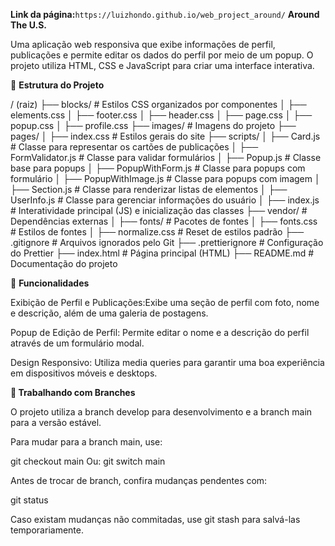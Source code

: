 **Link da página:**``https://luizhondo.github.io/web_project_around/``
**Around The U.S.**

Uma aplicação web responsiva que exibe informações de perfil, publicações e permite editar os dados do perfil por meio de um popup. O projeto utiliza HTML, CSS e JavaScript para criar uma interface interativa.

📂 **Estrutura do Projeto**

/ (raiz)
├── blocks/              # Estilos CSS organizados por componentes
│   ├── elements.css
│   ├── footer.css
│   ├── header.css
│   ├── page.css
│   ├── popup.css
│   ├── profile.css
├── images/              # Imagens do projeto
├── pages/
│   ├── index.css        # Estilos gerais do site
├── scripts/
│   ├── Card.js          # Classe para representar os cartões de publicações
│   ├── FormValidator.js   # Classe para validar formulários
│   ├── Popup.js         # Classe base para popups
│   ├── PopupWithForm.js # Classe para popups com formulário
│   ├── PopupWithImage.js # Classe para popups com imagem
│   ├── Section.js       # Classe para renderizar listas de elementos
│   ├── UserInfo.js      # Classe para gerenciar informações do usuário
│   ├── index.js         # Interatividade principal (JS) e inicialização das classes
├── vendor/              # Dependências externas
│   ├── fonts/           # Pacotes de fontes
│   ├── fonts.css        # Estilos de fontes
│   ├── normalize.css    # Reset de estilos padrão
├── .gitignore           # Arquivos ignorados pelo Git
├── .prettierignore      # Configuração do Prettier
├── index.html           # Página principal (HTML)
├── README.md            # Documentação do projeto


🚀 **Funcionalidades**

Exibição de Perfil e Publicações:Exibe uma seção de perfil com foto, nome e descrição, além de uma galeria de postagens.

Popup de Edição de Perfil: Permite editar o nome e a descrição do perfil através de um formulário modal.

Design Responsivo: Utiliza media queries para garantir uma boa experiência em dispositivos móveis e desktops.

**🌱 Trabalhando com Branches**

O projeto utiliza a branch develop para desenvolvimento e a branch main para a versão estável.

Para mudar para a branch main, use:

git checkout main
Ou:
git switch main

Antes de trocar de branch, confira mudanças pendentes com:

git status

Caso existam mudanças não commitadas, use git stash para salvá-las temporariamente.